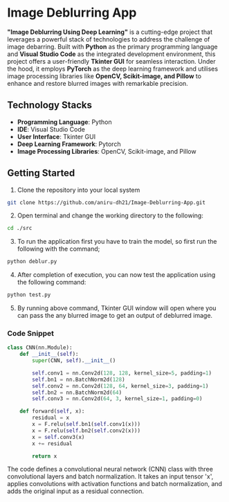 # Image Deblurring App
**"Image Deblurring Using Deep Learning"** is a cutting-edge project that leverages a powerful stack of technologies to address the challenge of image debarring. Built with **Python** as the primary programming language and **Visual Studio Code** as the integrated development environment, this project offers a user-friendly **Tkinter GUI** for seamless interaction. Under the hood, it employs **PyTorch** as the deep learning framework and utilises image processing libraries like **OpenCV, Scikit-image, and Pillow** to enhance and restore blurred images with remarkable precision.

## Technology Stacks
- **Programming Language**: Python
- **IDE**: Visual Studio Code
- **User Interface**: Tkinter GUI
- **Deep Learning Framework**: Pytorch
- **Image Processing Libraries**: OpenCV, Scikit-image, and Pillow

## Getting Started
1. Clone the repository into your local system
```bash
git clone https://github.com/aniru-dh21/Image-Deblurring-App.git
```
2. Open terminal and change the working directory to the following:
```bash
cd ./src 
```
3. To run the application first you have to train the model, so first run the following with the command;
```py
python deblur.py
```
4. After completion of execution, you can now test the application using the following command:
```py
python test.py
```
5. By running above command, Tkinter GUI window will open where you can pass the any blurred image to get an output of deblurred image.

### Code Snippet
```py
class CNN(nn.Module):
    def __init__(self):
        super(CNN, self).__init__()

        self.conv1 = nn.Conv2d(128, 128, kernel_size=5, padding=1)
        self.bn1 = nn.BatchNorm2d(128)
        self.conv2 = nn.Conv2d(128, 64, kernel_size=3, padding=1)
        self.bn2 = nn.BatchNorm2d(64)
        self.conv3 = nn.Conv2d(64, 3, kernel_size=1, padding=0)

    def forward(self, x):
        residual = x
        x = F.relu(self.bn1(self.conv1(x)))
        x = F.relu(self.bn2(self.conv2(x)))
        x = self.conv3(x)
        x += residual

        return x
```
The code defines a convolutional neural network (CNN) class with three convolutional layers and batch normalization. It takes an input tensor 'x', applies convolutions with activation functions and batch normalization, and adds the original input as a residual connection.

